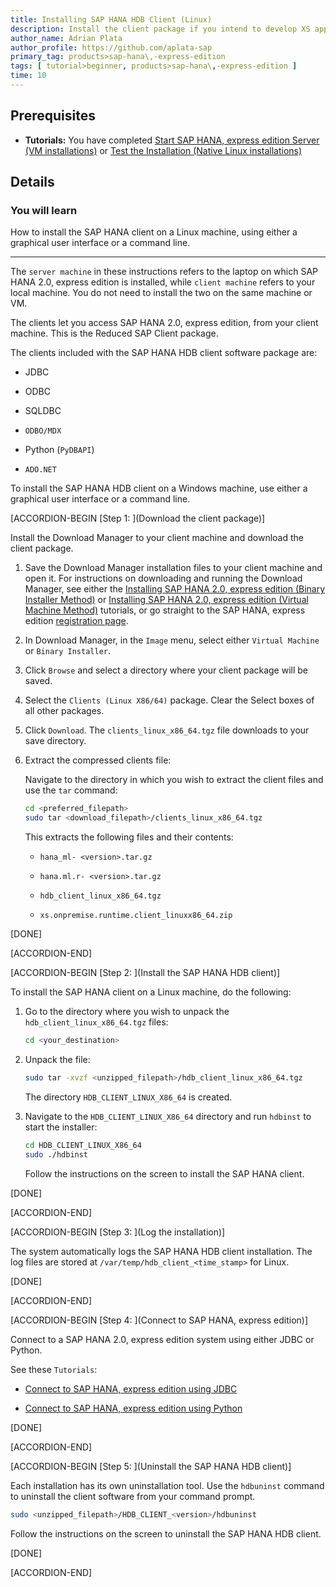 ```yaml
---
title: Installing SAP HANA HDB Client (Linux)
description: Install the client package if you intend to develop XS applications on a machine that will not have a local SAP HANA 2.0, express edition installation.
author_name: Adrian Plata
author_profile: https://github.com/aplata-sap
primary_tag: products>sap-hana\,-express-edition
tags: [ tutorial>beginner, products>sap-hana\,-express-edition ]
time: 10
---
```


<!-- loio14767ea1c8174336aa72126a82d8551b -->

## Prerequisites
 - **Tutorials:** You have completed [Start SAP HANA, express edition Server (VM installations)](https://developers.sap.com/tutorials/hxe-ua-getting-started-vm.html) or [Test the Installation (Native Linux installations)](https://developers.sap.com/tutorials/hxe-ua-test-binary.html)

## Details
### You will learn
How to install the SAP HANA client on a Linux machine, using either a graphical user interface or a command line.

---

The `server machine` in these instructions refers to the laptop on which SAP HANA 2.0, express edition is installed, while `client machine` refers to your local machine. You do not need to install the two on the same machine or VM.

The clients let you access SAP HANA 2.0, express edition, from your client machine. This is the Reduced SAP Client package.

The clients included with the SAP HANA HDB client software package are:

-   JDBC

-   ODBC

-   SQLDBC

-   `ODBO/MDX`

-   Python (`PyDBAPI`)

-   `ADO.NET`


To install the SAP HANA HDB client on a Windows machine, use either a graphical user interface or a command line.

[ACCORDION-BEGIN [Step 1: ](Download the client package)]

Install the Download Manager to your client machine and download the client package.

1.  Save the Download Manager installation files to your client machine and open it. For instructions on downloading and running the Download Manager, see either the [Installing SAP HANA 2.0, express edition (Binary Installer Method)](https://developers.sap.com/tutorials/hxe-ua-installing-binary.html) or [Installing SAP HANA 2.0, express edition (Virtual Machine Method)](https://developers.sap.com/tutorials/hxe-ua-installing-vm-image.html) tutorials, or go straight to the SAP HANA, express edition [registration page](https://www.sap.com/cmp/ft/crm-xu16-dat-hddedft/index.html).

2.  In Download Manager, in the `Image` menu, select either `Virtual Machine` or `Binary Installer`.

3.  Click `Browse` and select a directory where your client package will be saved.

4.  Select the `Clients (Linux X86/64)` package. Clear the Select boxes of all other packages.

5.  Click `Download`. The `clients_linux_x86_64.tgz` file downloads to your save directory.

6.  Extract the compressed clients file:

    Navigate to the directory in which you wish to extract the client files and use the `tar` command:

    ```bash
    cd <preferred_filepath>
    sudo tar <download_filepath>/clients_linux_x86_64.tgz
    ```

    This extracts the following files and their contents:

    -   `hana_ml- <version>.tar.gz`

    -   `hana.ml.r- <version>.tar.gz`

    -   `hdb_client_linux_x86_64.tgz`

    -   `xs.onpremise.runtime.client_linuxx86_64.zip`


[DONE]

[ACCORDION-END]

[ACCORDION-BEGIN [Step 2: ](Install the SAP HANA HDB client)]

To install the SAP HANA client on a Linux machine, do the following:

1.  Go to the directory where you wish to unpack the `hdb_client_linux_x86_64.tgz` files:

    ```bash
    cd <your_destination>
    ```

2.  Unpack the file:

    ```bash
    sudo tar -xvzf <unzipped_filepath>/hdb_client_linux_x86_64.tgz
    ```

    The directory `HDB_CLIENT_LINUX_X86_64` is created.

3.  Navigate to the `HDB_CLIENT_LINUX_X86_64` directory and run `hdbinst` to start the installer:

    ```bash
    cd HDB_CLIENT_LINUX_X86_64
    sudo ./hdbinst
    ```

    Follow the instructions on the screen to install the SAP HANA client.


[DONE]

[ACCORDION-END]

[ACCORDION-BEGIN [Step 3: ](Log the installation)]

The system automatically logs the SAP HANA HDB client installation. The log files are stored at `/var/temp/hdb_client_<time_stamp>` for Linux.

[DONE]

[ACCORDION-END]

[ACCORDION-BEGIN [Step 4: ](Connect to SAP HANA, express edition)]

Connect to a SAP HANA 2.0, express edition system using either JDBC or Python.

See these `Tutorials`:

-   [Connect to SAP HANA, express edition using JDBC](https://developers.sap.com/tutorials/hxe-connect-hxe-using-jdbc.html)

-   [Connect to SAP HANA, express edition using Python](https://developers.sap.com/tutorials/hxe-python-connection.html)


[DONE]

[ACCORDION-END]

[ACCORDION-BEGIN [Step 5: ](Uninstall the SAP HANA HDB client)]

Each installation has its own uninstallation tool. Use the `hdbuninst` command to uninstall the client software from your command prompt.

```bash
sudo <unzipped_filepath>/HDB_CLIENT_<version>/hdbuninst
```

Follow the instructions on the screen to uninstall the SAP HANA HDB client.

[DONE]

[ACCORDION-END]
